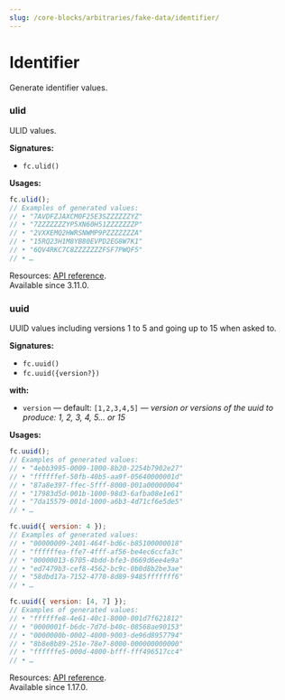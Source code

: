 ```yaml
---
slug: /core-blocks/arbitraries/fake-data/identifier/
---
```


# Identifier

Generate identifier values.

### ulid

ULID values.

**Signatures:**

- `fc.ulid()`

**Usages:**

```js
fc.ulid();
// Examples of generated values:
// • "7AVDFZJAXCM0F25E3SZZZZZZYZ"
// • "7ZZZZZZZYP5XN60H51ZZZZZZZP"
// • "2VXXEMQ2HWRSNWMP9PZZZZZZZA"
// • "15RQ23H1M8YB80EVPD2EG8W7K1"
// • "6QV4RKC7C8ZZZZZZZFSF7PWQF5"
// • …
```

Resources: [API reference](https://fast-check.dev/api-reference/functions/ulid.html).  
Available since 3.11.0.

### uuid

UUID values including versions 1 to 5 and going up to 15 when asked to.

**Signatures:**

- `fc.uuid()`
- `fc.uuid({version?})`

**with:**

- `version` — default: `[1,2,3,4,5]` — _version or versions of the uuid to produce: 1, 2, 3, 4, 5... or 15_

**Usages:**

```js
fc.uuid();
// Examples of generated values:
// • "4ebb3995-0009-1000-8b20-2254b7902e27"
// • "ffffffef-50fb-40b5-aa9f-05640000001d"
// • "87a8e397-ffec-5fff-8000-001a00000004"
// • "17983d5d-001b-1000-98d3-6afba08e1e61"
// • "7da15579-001d-1000-a6b3-4d71cf6e5de5"
// • …

fc.uuid({ version: 4 });
// Examples of generated values:
// • "00000009-2401-464f-bd6c-b85100000018"
// • "ffffffea-ffe7-4fff-af56-be4ec6ccfa3c"
// • "00000013-6705-4bdd-bfe3-0669d6ee4e9a"
// • "ed7479b3-cef8-4562-bc9c-0b0d8b2be3ae"
// • "58dbd17a-7152-4770-8d89-9485fffffff6"
// • …

fc.uuid({ version: [4, 7] });
// Examples of generated values:
// • "ffffffe8-4e61-40c1-8000-001d7f621812"
// • "0000001f-b6dc-7d7d-b40c-08568ae90153"
// • "0000000b-0002-4000-9003-de96d8957794"
// • "8b8e8b89-251e-78e7-8000-000000000000"
// • "ffffffe5-000d-4000-bfff-fff496517cc4"
// • …
```

Resources: [API reference](https://fast-check.dev/api-reference/functions/uuid.html).  
Available since 1.17.0.
